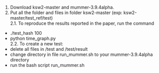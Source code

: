 1. Download ksw2-master and mummer-3.9.4alpha. 
2. Put all the folder and files in folder ksw2-master (exp: ksw2-master/test_ref/test)<br />
2.1. To reproduce the results reported in the paper, run the command <br />
- ./test_hash 100
- python time_graph.py<br />
2.2. To create a new test:<br />
- delete all files in /test and /test/result 
- change directory in file run_mummer.sh to your mummer-3.9.4alpha directory 
- run the bash script run_mummer.sh
